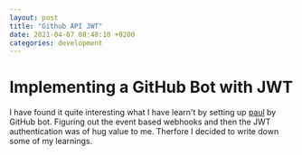 ```yaml
---
layout: post
title: "Github API JWT"
date: 2021-04-07 08:48:10 +0200
categories: development
---
```


# Implementing a GitHub Bot with JWT

I have found it quite interesting what I have learn't by setting up [paul](paul) by GitHub bot. Figuring out the event based webhooks and then the JWT authentication was of hug value to me. Therfore I decided to write down some of my learnings.

[paul]: https://github.com/Spazzy757/paul

